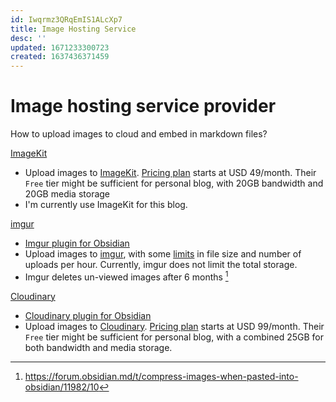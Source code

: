 ```yaml
---
id: Iwqrmz3QRqEmIS1ALcXp7
title: Image Hosting Service
desc: ''
updated: 1671233300723
created: 1637436371459
---
```

# Image hosting service provider 

How to upload images to cloud and embed in markdown files?

[ImageKit](https://imagekit.io/)
- Upload images to [ImageKit](https://imagekit.io/). [Pricing plan](https://imagekit.io/plans) starts at USD 49/month. Their `Free` tier might be sufficient for personal blog, with 20GB bandwidth and 20GB media storage
- I'm currently use ImageKit for this blog.

[imgur](https://imgur.com/)
- [Imgur plugin for Obsidian](https://github.com/gavvvr/obsidian-imgur-plugin)
- Upload images to [imgur](https://imgur.com/), with some [limits](https://help.imgur.com/hc/en-us/articles/115000083326) in file size and number of uploads per hour. Currently, imgur does not limit the total storage.
- Imgur deletes un-viewed images after 6 months [^1]

[^1]: https://forum.obsidian.md/t/compress-images-when-pasted-into-obsidian/11982/10

[Cloudinary](https://cloudinary.com/)
- [Cloudinary plugin for Obsidian](https://github.com/jordanhandy/obsidian-cloudinary-uploader)
- Upload images to [Cloudinary](https://cloudinary.com/). [Pricing plan](https://cloudinary.com/pricing) starts at USD 99/month. Their `Free` tier might be sufficient for personal blog, with a combined 25GB for both bandwidth and media storage.
